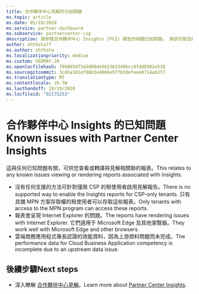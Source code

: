 ```yaml
---
title: 合作夥伴中心見解的已知問題
ms.topic: article
ms.date: 05/19/2020
ms.service: partner-dashboard
ms.subservice: partnercenter-csp
description: 請參閱合作夥伴中心 Insights (PCI) 報告的相關已知問題。 資訊可能包括已知呈現問題或報告限制。
author: shthota77
ms.author: shthota
ms.localizationpriority: medium
ms.custom: SEOMAY.20
ms.openlocfilehash: f098058f5ddd00de9633633d9bcc0fdd8502e538
ms.sourcegitcommit: 3c45a181ef86b3a4866e97fb50efeae8714ab3f7
ms.translationtype: MT
ms.contentlocale: zh-TW
ms.lasthandoff: 10/19/2020
ms.locfileid: "92175253"
---
```

# <a name="known-issues-with-partner-center-insights"></a><span data-ttu-id="452c2-104">合作夥伴中心 Insights 的已知問題</span><span class="sxs-lookup"><span data-stu-id="452c2-104">Known issues with Partner Center Insights</span></span>

<span data-ttu-id="452c2-105">這與任何已知問題有關，可供您查看或轉譯與見解相關聯的報表。</span><span class="sxs-lookup"><span data-stu-id="452c2-105">This relates to any known issues viewing or rendering reports associated with Insights.</span></span>

- <span data-ttu-id="452c2-106">沒有任何支援的方法可針對僅限 CSP 的租使用者啟用見解報告。</span><span class="sxs-lookup"><span data-stu-id="452c2-106">There is no supported way to enable the Insights reports for CSP-only tenants.</span></span> <span data-ttu-id="452c2-107">只有具備 MPN 方案存取權的租使用者可以存取這些報表。</span><span class="sxs-lookup"><span data-stu-id="452c2-107">Only tenants with access to the MPN program can access these reports.</span></span>
- <span data-ttu-id="452c2-108">報表會呈現 Internet Explorer 的問題。</span><span class="sxs-lookup"><span data-stu-id="452c2-108">The reports have rendering issues with Internet Explorer.</span></span> <span data-ttu-id="452c2-109">它們適用于 Microsoft Edge 及其他瀏覽器。</span><span class="sxs-lookup"><span data-stu-id="452c2-109">They work well with Microsoft Edge and other browsers.</span></span>
- <span data-ttu-id="452c2-110">雲端商務應用程式專長認證的效能資料，因為上游資料問題而未完成。</span><span class="sxs-lookup"><span data-stu-id="452c2-110">The performance data for Cloud Business Application competency is incomplete due to an upstream data issue.</span></span>

## <a name="next-steps"></a><span data-ttu-id="452c2-111">後續步驟</span><span class="sxs-lookup"><span data-stu-id="452c2-111">Next steps</span></span>

- <span data-ttu-id="452c2-112">深入瞭解 [合作夥伴中心見解](partner-center-insights.md)。</span><span class="sxs-lookup"><span data-stu-id="452c2-112">Learn more about [Partner Center Insights](partner-center-insights.md).</span></span>
